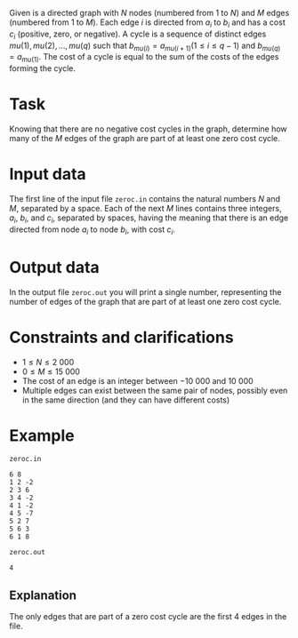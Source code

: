 Given is a directed graph with $N$ nodes (numbered from $1$ to $N$) and $M$ edges (numbered from $1$ to $M$). Each edge $i$ is directed from $a_i$ to $b_i$ and has a cost $c_i$ (positive, zero, or negative). A cycle is a sequence of distinct edges $mu(1), mu(2), \dots, mu(q)$ such that $b_{mu(i)}=a_{mu(i+1)} (1 \leq i \leq q-1)$ and $b_{mu(q)}=a_{mu(1)}$. The cost of a cycle is equal to the sum of the costs of the edges forming the cycle.

# Task

Knowing that there are no negative cost cycles in the graph, determine how many of the $M$ edges of the graph are part of at least one zero cost cycle.

# Input data

The first line of the input file `zeroc.in` contains the natural numbers $N$ and $M$, separated by a space. Each of the next $M$ lines contains three integers, $a_i$, $b_i$, and $c_i$, separated by spaces, having the meaning that there is an edge directed from node $a_i$ to node $b_i$, with cost $c_i$.

# Output data

In the output file `zeroc.out` you will print a single number, representing the number of edges of the graph that are part of at least one zero cost cycle.

# Constraints and clarifications

* $1 \leq N \leq 2\ 000$
* $0 \leq M \leq 15\ 000$
* The cost of an edge is an integer between $-10\ 000$ and $10\ 000$
* Multiple edges can exist between the same pair of nodes, possibly even in the same direction (and they can have different costs)

# Example

`zeroc.in`
```
6 8
1 2 -2
2 3 6
3 4 -2
4 1 -2
4 5 -7
5 2 7
5 6 3
6 1 8
```

`zeroc.out`
```
4
```

## Explanation

The only edges that are part of a zero cost cycle are the first $4$ edges in the file.
